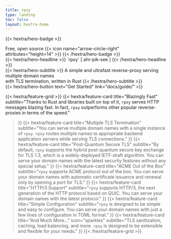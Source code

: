 ```yaml
---
title: rpxy
type: landing
toc: false
layout: hextra-home
---
```


{{< hextra/hero-badge >}}
  <div class="hx-w-2 hx-h-2 hx-rounded-full hx-bg-primary-400"></div>
  <span>Free, open source</span>
  {{< icon name="arrow-circle-right" attributes="height=14" >}}
{{< /hextra/hero-badge >}}

<div class="hx-mt-6 hx-mb-6">
{{< hextra/hero-headline >}}
`rpxy` [ ahr-pik-see ]
{{< /hextra/hero-headline >}}
</div>

<div class="hx-mb-12">
{{< hextra/hero-subtitle >}}
  A simple and ultrafast reverse-proxy serving multiple domain names&nbsp;<br class="sm:hx-block hx-hidden" />with TLS termination, written in Rust
  <!-- Fast, batteries-included Hugo theme&nbsp;<br class="sm:hx-block hx-hidden" />for creating beautiful static websites -->
{{< /hextra/hero-subtitle >}}
</div>

<div class="hx-mb-6">
{{< hextra/hero-button text="Get Started" link="docs/guide/" >}}
</div>

<div class="hx-mt-6"></div>

{{< hextra/feature-grid >}}
  {{< hextra/feature-card
    title="Blazingly Fast"
    subtitle="Thanks to Rust and libraries built on top of it, `rpxy` serves HTTP messages blazing fast. In fact, `rpxy` outperforms other popular reverse-proxies in terms of the speed."
  >}}
  {{< hextra/feature-card
    title="Multiple TLS Termination"
    subtitle="You can serve multiple domain names with a single instance of `rpxy`. `rpxy` routes multiple names to appropriate backend application servers while serving TLS connections."
  >}}
  {{< hextra/feature-card
    title="Post-Quantum Secure TLS"
    subtitle="By default, `rpxy` supports the hybrid post-quantum secure key exchange for TLS 1.3, which is a widely-deployed IETF-draft algorithm. You can serve your domain names with the latest security features without any special setup."
  >}}
  {{< hextra/feature-card
    title="ACME Out of the Box"
    subtitle="`rpxy` supports ACME protocol out of the box. You can serve your domain names with automatic certificate issuance and renewal only by opening a port for TLS."
  >}}
  {{< hextra/feature-card
    title="HTTP/3 Support"
    subtitle="`rpxy` supports HTTP/3, the next generation of the HTTP protocol based on QUIC. You can serve your domain names with the latest protocol."
  >}}
  {{< hextra/feature-card
    title="Simple Configuration"
    subtitle="`rpxy` is designed to be simple and easy to configure. You can serve your domain names with just a few lines of configuration in TOML format."
  >}}
  {{< hextra/feature-card
    title="And Much More..."
    icon="sparkles"
    subtitle="TLS sanitization, caching, load balancing, and more. `rpxy` is designed to be extensible and flexible for your needs."
  >}}
{{< /hextra/feature-grid >}}

<!--
## rpxy: A simple and ultrafast reverse-proxy serving multiple domain names with TLS termination, written in Rust -->

<!-- `rpxy` [ahr-pik-see] is an implementation of simple and lightweight reverse-proxy with some additional features. -->
